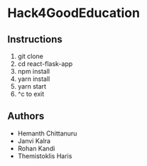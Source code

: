 # Hack4GoodEducation

## Instructions
1. git clone <repo> 
2. cd react-flask-app
3. npm install
4. yarn install
5. yarn start
6. ^c to exit

## Authors
- Hemanth Chittanuru 
- Janvi Kalra
- Rohan Kandi
- Themistoklis Haris
